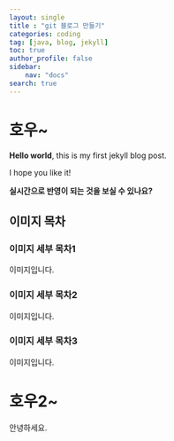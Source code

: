 ```yaml
---
layout: single
title : "git 블로그 만들기"
categories: coding
tag: [java, blog, jekyll]
toc: true
author_profile: false
sidebar:
    nav: "docs"
search: true        
---
```


# 호우~

**Hello world**, this is my first jekyll blog post.

I hope you like it!

**실시간으로 반영이 되는 것을 보실 수 있나요?**


## 이미지 목차

### 이미지 세부 목차1
이미지입니다.

### 이미지 세부 목차2
이미지입니다.

### 이미지 세부 목차3
이미지입니다.

# 호우2~
안녕하세요.